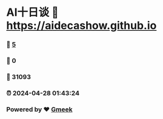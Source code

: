 #  AI十日谈  :link: https://aidecashow.github.io 
### :page_facing_up: [5](https://aidecashow.github.io/tag.html) 
### :speech_balloon: 0 
### :hibiscus: 31093 
### :alarm_clock: 2024-04-28 01:43:24 
### Powered by :heart: [Gmeek](https://github.com/Meekdai/Gmeek)
